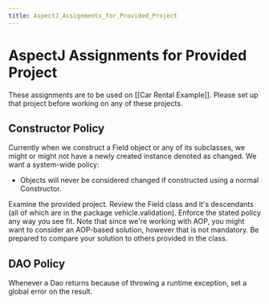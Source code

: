 ```yaml
---
title: AspectJ_Assignments_for_Provided_Project
---
```

# AspectJ Assignments for Provided Project

These assignments are to be used on [[Car Rental Example]]. Please set up that project before working on any of these projects.

## Constructor Policy
Currently when we construct a Field<T> object or any of its subclasses, we might or might not have a newly created instance denoted as changed. We want a system-wide policy:
* Objects will never be considered changed if constructed using a normal Constructor.

Examine the provided project. Review the Field<T> class and it's descendants (all of which are in the package vehicle.validation). Enforce the stated policy any way you see fit. Note that since we're working with AOP, you might want to consider an AOP-based solution, however that is not mandatory. Be prepared to compare your solution to others provided in the class.

## DAO Policy
Whenever a Dao returns because of throwing a runtime exception, set a global error on the result.
